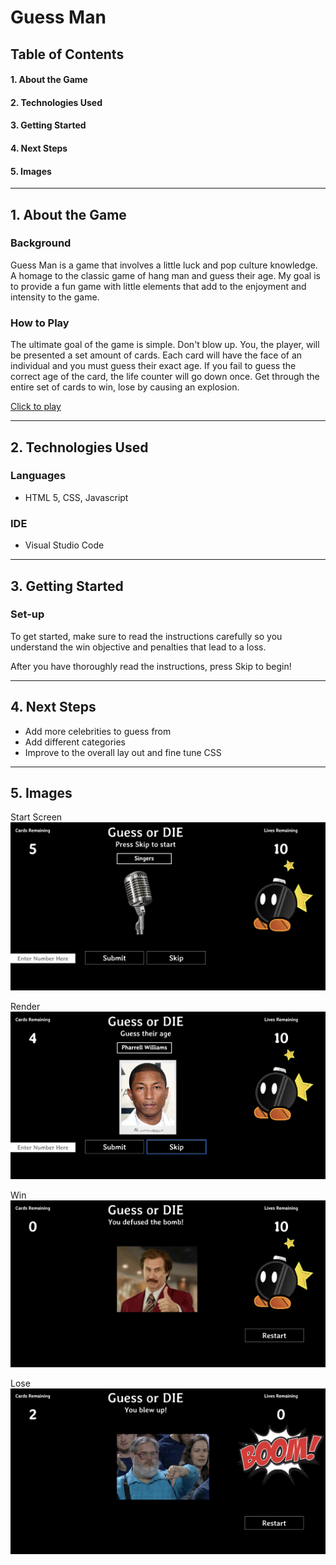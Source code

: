 # **Guess Man**

## **Table of Contents**

#### 1. About the Game

#### 2. Technologies Used

#### 3. Getting Started

#### 4. Next Steps

#### 5. Images

---

## 1. **About the Game**

### Background
Guess Man is a game that involves a little luck and pop culture knowledge. A homage to the classic game of hang man and guess their age. My goal is to provide a fun game with little elements that add to the enjoyment and intensity to the game.

### How to Play
The ultimate goal of the game is simple. Don't blow up. You, the player, will be presented a set amount of cards. Each card will have the face of an individual and you must guess their exact age. If you fail to guess the correct age of the card, the life counter will go down once. Get through the entire set of cards to win, lose by causing an explosion. 

[Click to play](https://sgk94.github.io/guess-man-game/)

---

## 2. **Technologies Used**

### Languages

- HTML 5, CSS, Javascript

### IDE

- Visual Studio Code

---

## 3. **Getting Started**

### Set-up 
To get started, make sure to read the instructions carefully so you understand the win objective and penalties that lead to a loss. 

After you have thoroughly read the instructions, press Skip to begin! 

---

## 4. **Next Steps**

- Add more celebrities to guess from
- Add different categories
- Improve to the overall lay out and fine tune CSS


---

## 5. **Images**
Start Screen
![start screen](/images/start.png)

Render
![start screen](/images/render.png)

Win
![start screen](/images/win.png)

Lose
![start screen](/images/lose.png)





